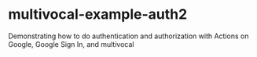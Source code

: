 # multivocal-example-auth2
Demonstrating how to do authentication and authorization with Actions on Google, Google Sign In, and multivocal
